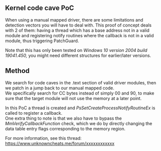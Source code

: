 ## Kernel code cave PoC
When using a manual mapped driver, there are some limitations and detection vectors you will have to deal with. This proof of concept deals with 2 of them: having a thread which has a base address not in a valid module and registering notify routines where the callback is not in a valid module, thus triggering PatchGuard.  
  
Note that this has only been tested on *Windows 10 version 2004 build 19041.450,* you might need different structures for earlier/later versions.

## Method
We search for code caves in the .text section of valid driver modules, then we patch in a jump back to our manual mapped code.  
We specifically search for CC bytes instead of simply 00 and 90, to make sure that the target module will not use the memory at a later point.  
  
In this PoC a thread is created and *PsSetCreateProcessNotifyRoutineEx* is called to register a callback.  
One extra thing to note is that we also have to bypass the *MmVerifyCallbackFunction* check, which we do by directly changing the data table entry flags corresponding to the memory region.  
  
For more information, see this thread:
https://www.unknowncheats.me/forum/xxxxxxxxxxxx